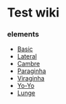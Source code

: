 <!-- TITLE: Home -->
<!-- SUBTITLE: A quick summary of Home -->

# Test wiki
### elements

- [Basic](Basic)
- [Lateral](Lateral)
- [Cambre](Cambre)
- [Paraginha](Paraginha)
- [Viraginha](Viraginha)
- [Yo-Yo](Yo-Yo)
- [Lunge](Lunge)